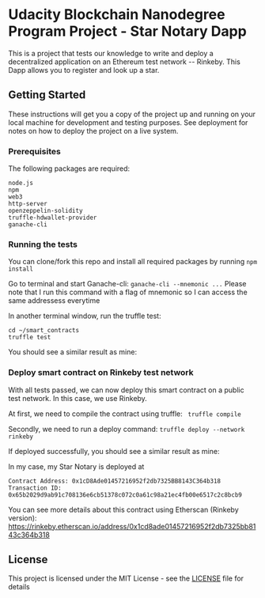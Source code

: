 # Udacity Blockchain Nanodegree Program Project - Star Notary Dapp
This is a project that tests our knowledge to write and deploy a decentralized application on an Ethereum test network -- Rinkeby. This Dapp allows you to register and look up a star.

## Getting Started
These instructions will get you a copy of the project up and running on your local machine for development and testing purposes. See deployment for notes on how to deploy the project on a live system.

### Prerequisites
The following packages are required:
```
node.js
npm
web3
http-server
openzeppelin-solidity
truffle-hdwallet-provider
ganache-cli
```

### Running the tests
You can clone/fork this repo and install all required packages by running ``npm install``

Go to terminal and start Ganache-cli:
``ganache-cli --mnemonic ...``
Please note that I run this command with a flag of mnemonic so I can access the same addressess everytime

In another terminal window, run the truffle test:
```
cd ~/smart_contracts
truffle test
```
You should see a similar result as mine:


### Deploy smart contract on Rinkeby test network
With all tests passed, we can now deploy this smart contract on a public test network. In this case, we use Rinkeby.

At first, we need to compile the contract using truffle:
`` truffle compile``

Secondly, we need to run a deploy command:
``truffle deploy --network rinkeby``

If deployed successfully, you should see a similar result as mine:

In my case, my Star Notary is deployed at
```
Contract Address: 0x1cD8Ade01457216952f2db7325BB8143C364b318
Transaction ID: 0x65b2029d9ab91c708136e6cb51378c072c0a61c98a21ec4fb00e6517c2c8bcb9
```
You can see more details about this contract using Etherscan (Rinkeby version): https://rinkeby.etherscan.io/address/0x1cd8ade01457216952f2db7325bb8143c364b318

## License
This project is licensed under the MIT License - see the [LICENSE](LICENSE) file for details
